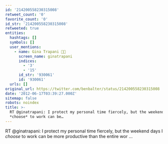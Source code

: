 ```yaml
---
id: '214200558230315008'
retweet_count: '0'
favorite_count: '0'
id_str: '214200558230315008'
retweeted: true
entities:
  hashtags: []
  symbols: []
  user_mentions:
    - name: Gina Trapani 🏳️‍🌈
      screen_name: ginatrapani
      indices:
        - '3'
        - '15'
      id_str: '930061'
      id: '930061'
  urls: []
original_url: https://twitter.com/benbalter/status/214200558230315008
date: '2012-06-17T03:39:27.000Z'
sitemap: false
robots: noindex
title: >-
  RT @ginatrapani: I protect my personal time fiercely, but the weekend days I
  *choose* to work can be…
---
```


RT @ginatrapani: I protect my personal time fiercely, but the weekend days I *choose* to work can be more productive than the entire wor ...